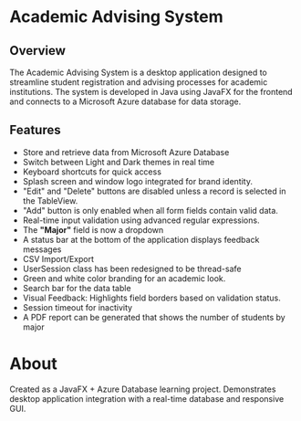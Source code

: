 # Academic Advising System

## Overview

The Academic Advising System is a desktop application designed to streamline student registration and advising processes for academic institutions.
The system is developed in Java using JavaFX for the frontend and connects to a Microsoft Azure database for data storage.

## Features

- Store and retrieve data from Microsoft Azure Database
- Switch between Light and Dark themes in real time
- Keyboard shortcuts for quick access
- Splash screen and window logo integrated for brand identity.
- "Edit" and "Delete" buttons are disabled unless a record is selected in the TableView.
- "Add" button is only enabled when all form fields contain valid data.
- Real-time input validation using advanced regular expressions.
- The **"Major"** field is now a dropdown
- A status bar at the bottom of the application displays feedback messages
- CSV Import/Export
- UserSession class has been redesigned to be thread-safe
- Green and white color branding for an academic look.
- Search bar for the data table
- Visual Feedback: Highlights field borders based on validation status.
- Session timeout for inactivity
- A PDF report can be generated that shows the number of students by major

# About

Created as a JavaFX + Azure Database learning project. Demonstrates desktop application integration with a real-time database and responsive GUI.
